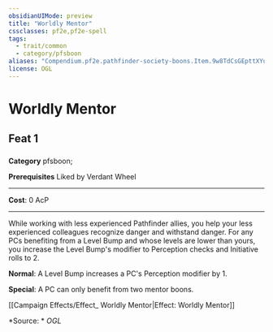 ```yaml
---
obsidianUIMode: preview
title: "Worldly Mentor"
cssclasses: pf2e,pf2e-spell
tags:
  - trait/common
  - category/pfsboon
aliases: "Compendium.pf2e.pathfinder-society-boons.Item.9w8TdCsGEpttXYuy"
license: OGL
---
```

# Worldly Mentor
## Feat 1
### 

**Category** pfsboon; 



**Prerequisites** Liked by Verdant Wheel
* * *
**Cost**: 0 AcP

* * *

While working with less experienced Pathfinder allies, you help your less experienced colleagues recognize danger and withstand danger. For any PCs benefiting from a Level Bump and whose levels are lower than yours, you increase the Level Bump's modifier to Perception checks and Initiative rolls to 2.

**Normal**: A Level Bump increases a PC's Perception modifier by 1.

**Special**: A PC can only benefit from two mentor boons.

[[Campaign Effects/Effect_ Worldly Mentor|Effect: Worldly Mentor]]

*Source: *
*OGL*